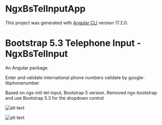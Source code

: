 # NgxBsTelInputApp

This project was generated with [Angular CLI](https://github.com/angular/angular-cli) version 17.2.0.

# Bootstrap 5.3 Telephone Input - NgxBsTelInput

An Angular package.

Enter and validate international phone numbers validate by google-libphonenumber

Based on ngx-intl-tel-input, Bootstrap 5 version. Removed ngx-bootstrap and use Bootstrap 5.3 for the dropdown control

![alt text]([http://url/to/img.png](https://github.com/hezyz/ngx-bs-tel-input/blob/main/src/assets/Screenshot%202023-07-11%20at%201.59.08.png?raw=true)https://github.com/hezyz/ngx-bs-tel-input/blob/main/src/assets/Screenshot%202023-07-11%20at%201.59.08.png?raw=true)

![alt text]([http://url/to/img.png](https://github.com/hezyz/ngx-bs-tel-input/blob/main/src/assets/Screenshot%202023-07-11%20at%201.59.08.png?raw=true)https://github.com/hezyz/ngx-bs-tel-input/blob/main/src/assets/Screenshot%202023-07-11%20at%201.59.08.png?raw=true)
